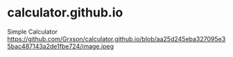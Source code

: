 # calculator.github.io
 Simple Calculator
https://github.com/Grxson/calculator.github.io/blob/aa25d245eba327095e35bac487143a2de1fbe724/image.jpeg
